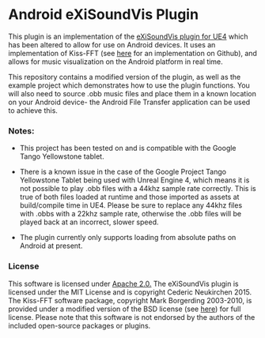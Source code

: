 # Android eXiSoundVis Plugin

This plugin is an implementation of the [eXiSoundVis plugin for UE4](https://github.com/eXifreXi/eXiSoundVis) which has been altered to allow for use on Android devices. It uses an implementation of Kiss-FFT (see [here](https://github.com/itdaniher/kissfft) for an implementation on Github), and allows for music visualization on the Android platform in real time.

This repository contains a modified version of the plugin, as well as the example project which demonstrates how to use the plugin functions. You will also need to source .obb music files and place them in a known location on your Android device- the Android File Transfer application can be used to achieve this. 

### Notes:
- This project has been tested on and is compatible with the Google Tango Yellowstone tablet.
- There is a known issue in the case of the Google Project Tango Yellowstone Tablet being used with Unreal Engine 4, which means it is not possible to play .obb files with a 44khz sample rate correctly. This is true of both files loaded at runtime and those imported as assets at build/compile time in UE4. Please be sure to replace any 44khz files with .obbs with a 22khz sample rate, otherwise the .obb files will be played back at an incorrect, slower speed.

- The plugin currently only supports loading from absolute paths on Android at present.

### License

This software is licensed under [Apache 2.0.](http://www.apache.org/licenses/LICENSE-2.0)
The eXiSoundVis plugin is licensed under the MIT License and is copyright Cederic Neukirchen 2015.
The Kiss-FFT software package, copyright Mark Borgerding 2003-2010, is provided under a modified version of the BSD license (see [here]( https://github.com/itdaniher/kissfft/blob/master/COPYING)) for full license. Please note that this software is not endorsed by the authors of the included open-source packages or plugins.
